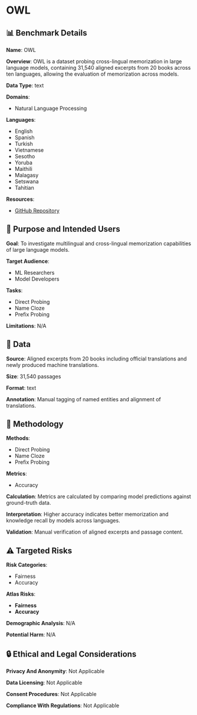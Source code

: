 # OWL

## 📊 Benchmark Details

**Name**: OWL

**Overview**: OWL is a dataset probing cross-lingual memorization in large language models, containing 31,540 aligned excerpts from 20 books across ten languages, allowing the evaluation of memorization across models.

**Data Type**: text

**Domains**:
- Natural Language Processing

**Languages**:
- English
- Spanish
- Turkish
- Vietnamese
- Sesotho
- Yoruba
- Maithili
- Malagasy
- Setswana
- Tahitian

**Resources**:
- [GitHub Repository](https://github.com/emirkaan5/OWL)

## 🎯 Purpose and Intended Users

**Goal**: To investigate multilingual and cross-lingual memorization capabilities of large language models.

**Target Audience**:
- ML Researchers
- Model Developers

**Tasks**:
- Direct Probing
- Name Cloze
- Prefix Probing

**Limitations**: N/A

## 💾 Data

**Source**: Aligned excerpts from 20 books including official translations and newly produced machine translations.

**Size**: 31,540 passages

**Format**: text

**Annotation**: Manual tagging of named entities and alignment of translations.

## 🔬 Methodology

**Methods**:
- Direct Probing
- Name Cloze
- Prefix Probing

**Metrics**:
- Accuracy

**Calculation**: Metrics are calculated by comparing model predictions against ground-truth data.

**Interpretation**: Higher accuracy indicates better memorization and knowledge recall by models across languages.

**Validation**: Manual verification of aligned excerpts and passage content.

## ⚠️ Targeted Risks

**Risk Categories**:
- Fairness
- Accuracy

**Atlas Risks**:
- **Fairness**
- **Accuracy**

**Demographic Analysis**: N/A

**Potential Harm**: N/A

## 🔒 Ethical and Legal Considerations

**Privacy And Anonymity**: Not Applicable

**Data Licensing**: Not Applicable

**Consent Procedures**: Not Applicable

**Compliance With Regulations**: Not Applicable
